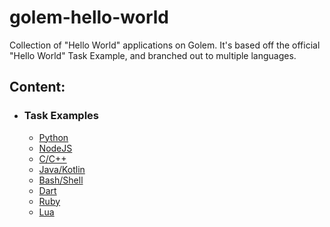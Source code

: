 # golem-hello-world
Collection of "Hello World" applications on Golem. It's based off the official "Hello World" Task Example, and branched out to multiple languages.

## Content:
 - ### Task Examples
   - [Python](https://github.com/figurestudios/golem-hello-world/tree/main/golem-hello-world-py)
   - [NodeJS](https://github.com/figurestudios/golem-hello-world/tree/main/golem-hello-world-js)
   - [C/C++](https://github.com/figurestudios/golem-hello-world/tree/main/golem-hello-world-c)
   - [Java/Kotlin](https://github.com/figurestudios/golem-hello-world/tree/main/golem-hello-world-java)
   - [Bash/Shell](https://github.com/figurestudios/golem-hello-world/tree/main/golem-hello-world-bash)
   - [Dart](https://github.com/figurestudios/golem-hello-world/tree/main/golem-hello-world-dart)
   - [Ruby](https://github.com/figurestudios/golem-hello-world/tree/main/golem-hello-world-ruby)
   - [Lua](https://github.com/figurestudios/golem-hello-world/tree/main/golem-hello-world-lua)
